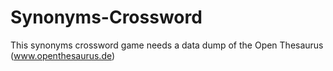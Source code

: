 # Synonyms-Crossword

This synonyms crossword game needs a data dump of the Open Thesaurus (www.openthesaurus.de)
